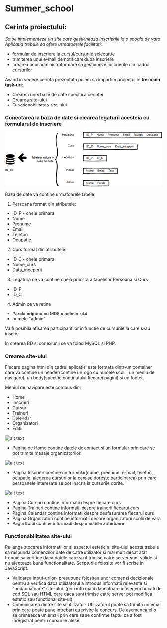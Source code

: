 # Summer_school

## Cerinta proiectului:
*Sa se implementeze un site care gestioneaza inscrierile la o scoala de vara. Aplicatia trebuie sa ofere urmatoarele facilitati:*
* formular de inscriere la cursul/cursurile selectat/e
* trimiterea unui e-mail de notificare dupa inscriere
* crearea unui administrator care sa gestioneze inscrierile din cadrul cursurilor

Avand in vedere cerinta prezentata putem sa impartim proiectul in **trei main task-uri**:
* Crearea unei baze de date specifica cerintei
* Crearea site-ului 
* Functionabilitatea site-ului


### Conectarea la baza de date si crearea legaturii acesteia cu formularul de inscriere 
![alt text](https://github.com/GeorgianaCamelia/Summer_school/blob/master/images/schita_bd.png?raw=true "Schita bazei de date")

Baza de date va contine urmatoarele tabele:
1. Persoana format din atributele: 
* ID_P - cheie primara
* Nume
* Prenume
* Email
* Telefon
* Ocupatie
2. Curs format din atributele:
* ID_C - cheie primara
* Nume_curs
* Data_inceperii
3. Legatura ce va contine cheia primara a tabelelor Persoana si Curs
* ID_P
* ID_C
4. Admin ce va retine 
* Parola criptata cu MD5 a adimin-ului
* numele "admin"

Va fi posibila afisarea participantilor in functie de cursurile la care s-au inscris.

In crearea BD si conexiunii se va folosi MySQL si PHP. 



### Crearea site-ului
Fiecare pagina html din cadrul aplicatiei este formata dintr-un container care va contine un header(contine un logo cu numele scolii, un meniu de navigare), un body(specific continutului fiecarei pagini) si un footer.

Meniul de navigare este compus din: 
* Home
* Inscrieri
* Cursuri
* Traineri
* Calendar
* Organizatori
* Editii

![alt text](https://github.com/GeorgianaCamelia/Summer-courses/blob/master/images/meniu.jpg?raw=true "Meniu")

* Pagina de Home contine datele de contact si un formular prin care se pot trimite mesaje organizatorilor.

![alt text](https://github.com/GeorgianaCamelia/Summer-courses/blob/master/images/Home.png?raw=true "Home Page")

* Pagina Inscrieri contine un formular(nume, prenume, e-mail, telefon, ocupatie, alegerea cursurilor la care se doreste participarea) prin care persoanele interesate se pot inscrie la cursurile dorite.

![alt text](https://github.com/GeorgianaCamelia/Summer-courses/blob/master/images/Formular.png?raw=true "Formular")

* Pagina Cursuri contine informatii despre fiecare curs 
* Pagina Traineri contine informatii despre trainerii fiecarui curs
* Pagina Calendar contine informatii despre desfasurarea fiecarui curs
* Pagina Organizatori contine informatii despre organizatorii scolii de vara 
* Pagia Editii contine informatii despre editiile anterioare

 ### Functionabilitatea site-ului
Pe langa stocarea informatiilor si aspectul estetic al site-ului acesta trebuie sa raspunda comenzilor date de catre utilizator si mai mult decat atat trebuie sa verifice daca datele care sunt trimise catre server sunt valide si nu afecteaza buna functionalitate.
    Scripturile folosite vor fi scrise in JavaScript.
* Validarea input-urilor-
 presupune folosirea unor comenzi decizionale pentru a verifica daca utilizatorul a introdus informatii relevante si "nedaunatoare" site-ului.
 (prin informatii daunatoare intelegem bucati de cod SQL sau HTML care daca sunt trimise catre server pot modifica estetic sau functional site-ul)
* Comunicarea dintre site si utilizator-
Utilizatorul poate sa trimita un email prin care poate pune intrebari cu privire la concurs. De asemenea el o sa primeasca un email prin care sa se confirme faptul ca a fost inregistrat pentru cursurile alese.